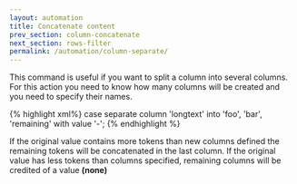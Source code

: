 ```yaml
---
layout: automation
title: Concatenate content
prev_section: column-concatenate
next_section: rows-filter
permalink: /automation/column-separate/
---
```

This command is useful if you want to split a column into several columns. For this action you need to know how many columns will be created and you need to specify their names.

{% highlight xml%}
case separate column 'longtext' into 'foo', 'bar', 'remaining' with value '-';
{% endhighlight %}

If the original value contains more tokens than new columns defined the remaining tokens will be concatenated in the last column. If the original value has less tokens than columns specified, remaining columns will be credited of a value **(none)**
